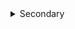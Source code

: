 <details>
	<summary class="collapsable-header">
	Secondary
	</summary>
<DemoContainer>
	<MButton label="Secondary" severity="secondary" />
	<MButton label="Secondary" variant="text" severity="secondary" />
	<MButton label="Secondary" variant="outlined" severity="secondary" />
	<MButton label="Secondary" severity="secondary" rounded />
	<MButton label="Secondary" variant="text" severity="secondary" rounded />
	<MButton label="Secondary" variant="outlined" severity="secondary" rounded />
</DemoContainer>

::: code-group

```vue [Composition API]
<template>
	<MButton label="Secondary" severity="secondary" />
	<MButton label="Secondary" variant="text" severity="secondary" />
	<MButton label="Secondary" variant="outlined" severity="secondary" />
	<MButton label="Secondary" severity="secondary" rounded />
	<MButton label="Secondary" variant="text" severity="secondary" rounded />
	<MButton label="Secondary" variant="outlined" severity="secondary" rounded />
</template>

<script setup>
import { MButton } from "matarito-vue";
</script>
```

```vue [Options API]
<template>
	<MButton label="Secondary" severity="secondary" />
	<MButton label="Secondary" variant="text" severity="secondary" />
	<MButton label="Secondary" variant="outlined" severity="secondary" />
	<MButton label="Secondary" severity="secondary" rounded />
	<MButton label="Secondary" variant="text" severity="secondary" rounded />
	<MButton label="Secondary" variant="outlined" severity="secondary" rounded />
</template>

<script>
import { MButton } from "matarito-vue";
export default {
	components: { MButton }
};
</script>
```

:::

</details>
